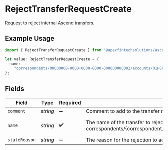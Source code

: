 # RejectTransferRequestCreate

Request to reject internal Ascend transfers.

## Example Usage

```typescript
import { RejectTransferRequestCreate } from "@apexfintechsolutions/ascend-sdk/models/components";

let value: RejectTransferRequestCreate = {
  name:
    "correspondents/00000000-0000-0000-0000-000000000002/accounts/01H8FB90ZRRFWXB4XC2JPJ1D4Y/transfers/00000000-0000-0000-0000-000000000000",
};
```

## Fields

| Field                                                                                                                                  | Type                                                                                                                                   | Required                                                                                                                               | Description                                                                                                                            | Example                                                                                                                                |
| -------------------------------------------------------------------------------------------------------------------------------------- | -------------------------------------------------------------------------------------------------------------------------------------- | -------------------------------------------------------------------------------------------------------------------------------------- | -------------------------------------------------------------------------------------------------------------------------------------- | -------------------------------------------------------------------------------------------------------------------------------------- |
| `comment`                                                                                                                              | *string*                                                                                                                               | :heavy_minus_sign:                                                                                                                     | Comment to add to the transfer resource's audit trail                                                                                  | Rejected by John Smith for ticket                                                                                                      |
| `name`                                                                                                                                 | *string*                                                                                                                               | :heavy_check_mark:                                                                                                                     | The name of the transfer to reject Format: correspondents/{correspondent_id}/accounts/{account_id}/transfers/{transfer_id}             | correspondents/00000000-0000-0000-0000-000000000002/accounts/01H8FB90ZRRFWXB4XC2JPJ1D4Y/transfers/00000000-0000-0000-0000-000000000000 |
| `stateReason`                                                                                                                          | *string*                                                                                                                               | :heavy_minus_sign:                                                                                                                     | The reason for the rejection to add to the the transfer resource's audit trail                                                         | Account violates credit policy of receiving firm.                                                                                      |